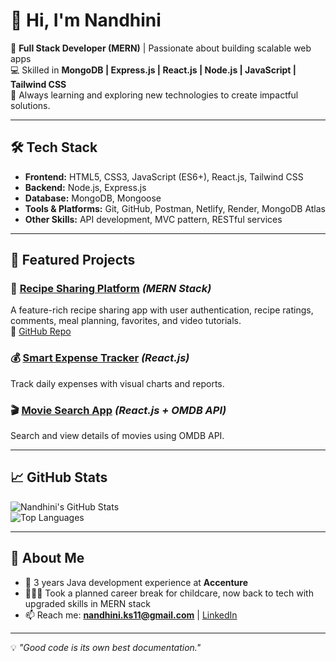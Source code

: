 # 👋 Hi, I'm Nandhini  

🚀 **Full Stack Developer (MERN)** | Passionate about building scalable web apps  
💻 Skilled in **MongoDB | Express.js | React.js | Node.js | JavaScript | Tailwind CSS**  
🌱 Always learning and exploring new technologies to create impactful solutions.  

---

## 🛠 Tech Stack  
- **Frontend:** HTML5, CSS3, JavaScript (ES6+), React.js, Tailwind CSS  
- **Backend:** Node.js, Express.js  
- **Database:** MongoDB, Mongoose  
- **Tools & Platforms:** Git, GitHub, Postman, Netlify, Render, MongoDB Atlas  
- **Other Skills:** API development, MVC pattern, RESTful services  

---

## 📌 Featured Projects  
### 🍲 [Recipe Sharing Platform](https://your-netlify-link.com) *(MERN Stack)*  
A feature-rich recipe sharing app with user authentication, recipe ratings, comments, meal planning, favorites, and video tutorials.  
🔗 [GitHub Repo](https://github.com/nandhini-11-cmd/recipeSharingApp)  

### 💰 [Smart Expense Tracker](https://bucolic-druid-7443ff.netlify.app) *(React.js)*  
Track daily expenses with visual charts and reports.  

### 🎬 [Movie Search App](https://bright-bonbon-041f68.netlify.app) *(React.js + OMDB API)*  
Search and view details of movies using OMDB API.  

---

## 📈 GitHub Stats  
![Nandhini's GitHub Stats](https://github-readme-stats.vercel.app/api?username=nandhini-11-cmd&show_icons=true&theme=radical)  
![Top Languages](https://github-readme-stats.vercel.app/api/top-langs/?username=nandhini-11-cmd&layout=compact&theme=radical)  

---

## 🌟 About Me  
- 🎯 3 years Java development experience at **Accenture**  
- 👩‍👧‍👦 Took a planned career break for childcare, now back to tech with upgraded skills in MERN stack  
- 📫 Reach me: **nandhini.ks11@gmail.com** | [LinkedIn](https://www.linkedin.com/in/nandhiniks-mern)  

---

💡 *"Good code is its own best documentation."* 
